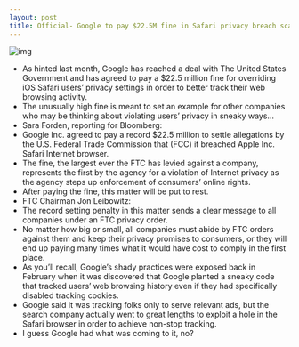 ```yaml
---
layout: post
title: Official- Google to pay $22.5M fine in Safari privacy breach scandal
---
```

![img](http://media.idownloadblog.com/wp-content/uploads/2012/04/Safari-icon-medium.jpeg)
* As hinted last month, Google has reached a deal with The United States Government and has agreed to pay a $22.5 million fine for overriding iOS Safari users’ privacy settings in order to better track their web browsing activity.
* The unusually high fine is meant to set an example for other companies who may be thinking about violating users’ privacy in sneaky ways…
* Sara Forden, reporting for Bloomberg:
* Google Inc. agreed to pay a record $22.5 million to settle allegations by the U.S. Federal Trade Commission that (FCC) it breached Apple Inc. Safari Internet browser.
* The fine, the largest ever the FTC has levied against a company, represents the first by the agency for a violation of Internet privacy as the agency steps up enforcement of consumers’ online rights.
* After paying the fine, this matter will be put to rest.
* FTC Chairman Jon Leibowitz:
* The record setting penalty in this matter sends a clear message to all companies under an FTC privacy order.
* No matter how big or small, all companies must abide by FTC orders against them and keep their privacy promises to consumers, or they will end up paying many times what it would have cost to comply in the first place.
* As you’ll recall, Google’s shady practices were exposed back in February when it was discovered that Google planted a sneaky code that tracked users’ web browsing history even if they had specifically disabled tracking cookies.
* Google said it was tracking folks only to serve relevant ads, but the search company actually went to great lengths to exploit a hole in the Safari browser in order to achieve non-stop tracking.
* I guess Google had what was coming to it, no?

